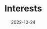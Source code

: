 ---
title: Interests
date: 2022-10-24

type: landing

sections:
  - block: markdown
    content:
      title: 研究方向
      subtitle:
      text: |
        1.高分子/超分子的大尺度分子动力学模拟方法和软件
        ![screen reader text](galamost.png "GALAMOST" ){.center .responsive}
        {{< image src="galamost.png" alt="screen reader text" title="caption" width="500px" align="center" >}}
    design:
      columns: '1'

  - block: markdown
    content:
      title:
      subtitle:
      text: |
        2.高分子材料力学性能的分子机理
        ![screen reader text](strength.png "氢键复合物的力学性能" ){.center .responsive}
    design:
      columns: '1'

  - block: markdown
    content:
      title: 
      subtitle:
      text: |
        3.共价有机框架的生长动力学
        ![screen reader text](COF_1.png "COF的生长" ){.center .responsive}
    design:
      columns: '1'
---